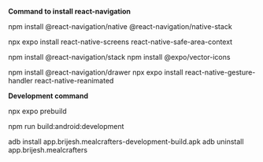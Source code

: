 **Command to install react-navigation**

npm install @react-navigation/native @react-navigation/native-stack

npx expo install react-native-screens react-native-safe-area-context

npm install @react-navigation/stack
npm install @expo/vector-icons

npm install @react-navigation/drawer
npx expo install react-native-gesture-handler react-native-reanimated

**Development command**

npx expo prebuild

npm run build:android:development

adb install app.brijesh.mealcrafters-development-build.apk
adb uninstall app.brijesh.mealcrafters
